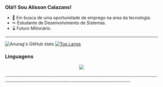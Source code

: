 ### Olá!! Sou Alisson Calazans!

* 👔 Em busca de uma oportunidade de emprego na area da tecnologia.
* ✏ Estudante de Desenvolvimento de Sistemas.
* ⌛ Futuro Milionário.

-------------------------------------------------------------------------------------------------------------------------------------
![Anurag's GitHub stats](https://github-readme-stats.vercel.app/api?username=AlissonCalazans&show_icons=true&theme=gruvbox&bg_color=000)
[![Top Langs](https://github-readme-stats.vercel.app/api/top-langs/?username=anuraghazra&layout=compact&theme=gruvbox&bg_color=000)](https://github.com/anuraghazra/github-readme-stats)
### Linguagens

<p align="center">
  <a href="#">
    <img src="https://skillicons.dev/icons?i=react,html,c,postgres,mysql,postgres,bootstrap,css" />
  </a>
</p>
----------------------------------------------------------------------------------------------------------------------------------------------
